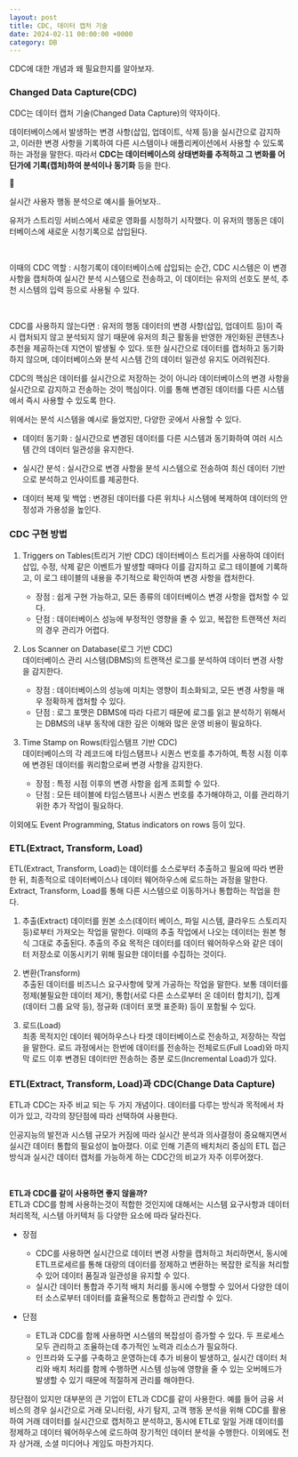 ```yaml
---
layout: post
title: CDC, 데이터 캡처 기술
date: 2024-02-11 00:00:00 +0000
category: DB
---
```


CDC에 대한 개념과 왜 필요한지를 알아보자.

### Changed Data Capture(CDC)

CDC는 데이터 캡처 기술(Changed Data Capture)의 약자이다.

데이터베이스에서 발생하는 변경 사항(삽입, 업데이트, 삭제 등)을 실시간으로 감지하고, 이러한 변경 사항을 기록하여 다른 시스템이나 애플리케이션에서 사용할 수 있도록 하는 과정을 말한다. 따라서 **CDC는 데이터베이스의 상태변화를 추적하고 그 변화를 어딘가에 기록(캡처)하여 분석이나 동기화** 등을 한다.

<aside>
<span class="icon">🥕</span> 
<div class="content">
    <p>실시간 사용자 행동 분석으로 예시를 들어보자.. </p>
    <p>유저가 스트리밍 서비스에서 새로운 영화를 시청하기 시작했다. 
    이 유저의 행동은 데이터베이스에 새로운 시청기록으로 삽입된다.</p>  
    <br>    
    <p> 이때의 CDC 역할 : 시청기록이 데이터베이스에 삽입되는 순간, CDC 시스템은 이 변경사항을 캡처하여 실시간 분석 시스템으로 전송하고, 이 데이터는 유저의 선호도 분석, 추천 시스템의 입력 등으로 사용될 수 있다.</p>
    <br>    
    <p>CDC를 사용하지 않는다면 : 유저의 행동 데이터의 변경 사항(삽입, 업데이트 등)이 즉시 캡처되지 않고 분석되지 않기 때문에 유저의 최근 활동을 반영한 개인화된 콘텐츠나 추천을 제공하는데 지연이 발생될 수 있다. 또한 실시간으로 데이터를 캡처하고 동기화하지 않으며, 데이터베이스와 분석 시스템 간의 데이터 일관성 유지도 어려워진다.</p>
</div>
</aside>

CDC의 핵심은 데이터를 실시간으로 저장하는 것이 아니라 데이터베이스의 변경 사항을 실시간으로 감지하고 전송하는 것이 핵심이다. 이를 통해 변경된 데이터를 다른 시스템에서 즉시 사용할 수 있도록 한다.

위에서는 분석 시스템을 예시로 들었지만, 다양한 곳에서 사용할 수 있다.

- 데이터 동기화 : 실시간으로 변경된 데이터를 다른 시스템과 동기화하여 여러 시스템 간의 데이터 일관성을 유지한다.

- 실시간 분석 : 실시간으로 변경 사항을 분석 시스템으로 전송하여 최신 데이터 기반으로 분석하고 인사이트를 제공한다.

- 데이터 복제 및 백업 : 변경된 데이터를 다른 위치나 시스템에 복제하여 데이터의 안정성과 가용성을 높인다.

### CDC 구현 방법

1. Triggers on Tables(트리거 기반 CDC)
   데이터베이스 트리거를 사용하여 데이터 삽입, 수정, 삭제 같은 이벤트가 발생할 때마다 이를 감지하고 로그 테이블에 기록하고, 이 로그 테이블의 내용을 주기적으로 확인하여 변경 사항을 캡처한다.

   - 장점 : 쉽게 구현 가능하고, 모든 종류의 데이터베이스 변경 사항을 캡처할 수 있다.
   - 단점 : 데이터베이스 성능에 부정적인 영향을 줄 수 있고, 복잡한 트랜잭션 처리의 경우 관리가 어렵다.

2. Los Scanner on Database(로그 기반 CDC)  
   데이터베이스 관리 시스템(DBMS)의 트랜잭션 로그를 분석하여 데이터 변경 사항을 감지한다.

   - 장점 : 데이터베이스의 성능에 미치는 영향이 최소화되고, 모든 변경 사항을 매우 정확하게 캡처할 수 있다.
   - 단점 : 로그 포맷은 DBMS에 따라 다르기 때문에 로그를 읽고 분석하기 위해서는 DBMS의 내부 동작에 대한 깊은 이해와 많은 운영 비용이 필요하다.

3. Time Stamp on Rows(타임스탬프 기반 CDC)  
   데이터베이스의 각 레코드에 타임스탬프나 시퀀스 번호를 추가하여, 특정 시점 이후에 변경된 데이터를 쿼리함으로써 변경 사항을 감지한다.
   - 장점 : 특정 시점 이후의 변경 사항을 쉽게 조회할 수 있다.
   - 단점 : 모든 테이블에 타임스탬프나 시퀀스 번호를 추가해야하고, 이를 관리하기 위한 추가 작업이 필요하다.

이외에도 Event Programming, Status indicators on rows 등이 있다.

### ETL(Extract, Transform, Load)

ETL(Extract, Transform, Load)는 데이터를 소스로부터 추출하고 필요에 따라 변환한 뒤, 최종적으로 데이터베이스나 데이터 웨어하우스에 로드하는 과정을 말한다. Extract, Transform, Load를 통해 다른 시스템으로 이동하거나 통합하는 작업을 한다.

1. 추출(Extract)
   데이터를 원본 소스(데이터 베이스, 파일 시스템, 클라우드 스토리지 등)로부터 가져오는 작업을 말한다. 이때의 추출 작업에서 나오는 데이터는 원본 형식 그대로 추출된다. 추출의 주요 목적은 데이터를 데이터 웨어하우스와 같은 데이터 저장소로 이동시키기 위해 필요한 데이터를 수집하는 것이다.

2. 변환(Transform)  
   추출된 데이터를 비즈니스 요구사항에 맞게 가공하는 작업을 말한다. 보통 데이터를 정제(불필요한 데이터 제거), 통합(서로 다른 소스로부터 온 데이터 합치기), 집계(데이터 그룹 요약 등), 정규화 (데이터 포맷 표준화) 등이 포함될 수 있다.

3. 로드(Load)  
   최종 목적지인 데이터 웨어하우스나 타겟 데이터베이스로 전송하고, 저장하는 작업을 말한다. 로드 과정에서는 한번에 데이터를 전송하는 전체로드(Full Load)와 마지막 로드 이후 변경된 데이터만 전송하는 증분 로드(Incremental Load)가 있다.

### ETL(Extract, Transform, Load)과 CDC(Change Data Capture)

ETL과 CDC는 자주 비교 되는 두 가지 개념이다. 데이터를 다루는 방식과 목적에서 차이가 있고, 각각의 장단점에 따라 선택하여 사용한다.

인공지능의 발전과 시스템 규모가 커짐에 따라 실시간 분석과 의사결정이 중요해지면서 실시간 데이터 통합의 필요성이 높아졌다. 이로 인해 기존의 배치처리 중심의 ETL 접근 방식과 실시간 데이터 캡처를 가능하게 하는 CDC간의 비교가 자주 이루어졌다.

<br>

**ETL과 CDC를 같이 사용하면 좋지 않을까?**  
ETL과 CDC를 함께 사용하는것이 적합한 것인지에 대해서는 시스템 요구사항과 데이터 처리목적, 시스템 아키텍처 등 다양한 요소에 따라 달라진다.

- 장점

  - CDC를 사용하면 실시간으로 데이터 변경 사항을 캡처하고 처리하면서, 동시에 ETL프로세르를 통해 대량의 데이터를 정제하고 변환하는 복잡한 로직을 처리할 수 있어 데이터 품질과 일관성을 유지할 수 있다.
  - 실시간 데이터 통합과 주기적 배치 처리를 동시에 수행할 수 있어서 다양한 데이터 소스로부터 데이터를 효율적으로 통합하고 관리할 수 있다.

- 단점
  - ETL과 CDC를 함께 사용하면 시스템의 복잡성이 증가할 수 있다. 두 프로세스 모두 관리하고 조율하는데 추가적인 노력과 리소스가 필요하다.
  - 인프라와 도구를 구축하고 운영하는데 추가 비용이 발생하고, 실시간 데이터 처리와 배치 처리를 함께 수행하면 시스템 성능에 영향을 줄 수 있는 오버헤드가 발생할 수 있기 때문에 적절하게 관리를 해야한다.

장단점이 있지만 대부분의 큰 기업이 ETL과 CDC를 같이 사용한다. 예를 들어 금융 서비스의 경우 실시간으로 거래 모니터링, 사기 탐지, 고객 행동 분석을 위해 CDC를 활용하여 거래 데이터를 실시간으로 캡처하고 분석하고, 동시에 ETL로 일일 거래 데이터를 정제하고 데이터 웨어하우스에 로드하여 장기적인 데이터 분석을 수행한다. 이외에도 전자 상거래, 소셜 미디어나 게임도 마찬가지다.
